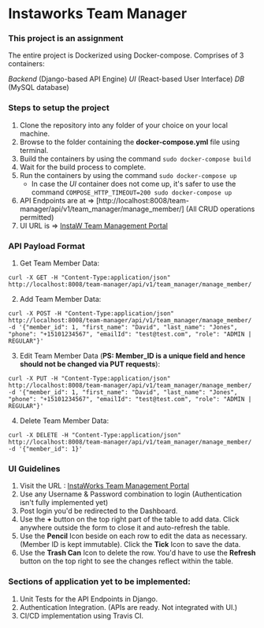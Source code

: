 # Instaworks Team Manager

### This project is an assignment

The entire project is Dockerized using Docker-compose.
Comprises of 3 containers: 

*Backend* (Django-based API Engine)
*UI* (React-based User Interface)
*DB* (MySQL database)

### Steps to setup the project

1. Clone the repository into any folder of your choice on your local machine.
2. Browse to the folder containing the __docker-compose.yml__ file using terminal.
3. Build the containers by using the command `sudo docker-compose build`
4. Wait for the build process to complete. 
5. Run the containers by using the command `sudo docker-compose up`
    * In case the *UI* container does not come up, it's safer to use the command 
        `COMPOSE_HTTP_TIMEOUT=200 sudo docker-compose up`
6. API Endpoints are at => [http://localhost:8008/team-manager/api/v1/team_manager/manage_member/] (All CRUD operations permitted)
7. UI URL is => [InstaW Team Management Portal](http://localhost:3000/#/login)

### API Payload Format

1. Get Team Member Data:

```
curl -X GET -H "Content-Type:application/json"
http://localhost:8008/team-manager/api/v1/team_manager/manage_member/
```


2. Add Team Member Data:
```
curl -X POST -H "Content-Type:application/json"
http://localhost:8008/team-manager/api/v1/team_manager/manage_member/ -d '{"member_id": 1, "first_name": "David", "last_name": "Jones", "phone": "+15101234567", "emailId": "test@test.com", "role": "ADMIN | REGULAR"}'
```

3. Edit Team Member Data (__PS: Member_ID is a unique field and hence should not be changed via PUT requests__):
```
curl -X PUT -H "Content-Type:application/json"
http://localhost:8008/team-manager/api/v1/team_manager/manage_member/ -d '{"member_id": 1, "first_name": "David", "last_name": "Jones", "phone": "+15101234567", "emailId": "test@test.com", "role": "ADMIN | REGULAR"}'

```

4. Delete Team Member Data:
```
curl -X DELETE -H "Content-Type:application/json"
http://localhost:8008/team-manager/api/v1/team_manager/manage_member/ -d '{"member_id": 1}'
```

### UI Guidelines

1. Visit the URL : [InstaWorks Team Management Portal](http://localhost:3000/#/login)
2. Use any Username & Password combination to login (Authentication isn't fully implemented yet)
3. Post login you'd be redirected to the Dashboard.
4. Use the __+__ button on the top right part of the table to add data. Click anywhere outside the form to close it and auto-refresh the table.
5. Use the __Pencil__ Icon beside on each row to edit the data as necessary. (Member ID is kept immutable). Click the __Tick__ Icon to save the data.
6. Use the __Trash Can__ Icon to delete the row. You'd have to use the __Refresh__ button on the top right to see the changes reflect within the table.

### Sections of application yet to be implemented:
1. Unit Tests for the API Endpoints in Django.
2. Authentication Integration. (APIs are ready. Not integrated with UI.)
3. CI/CD implementation using Travis CI.


